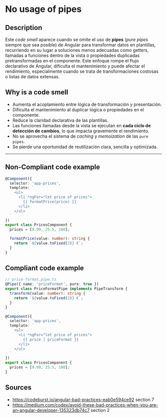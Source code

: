 # No usage of pipes
## Description
Este *code smell* aparece cuando se omite el uso de **pipes** (*pure pipes* siempre que sea posible) de Angular para transformar datos en plantillas, recurriendo en su lugar a soluciones menos adecuadas como getters, llamadas a funciones dentro de la vista o propiedades duplicadas pretransformadas en el componente. Este enfoque rompe el flujo declarativo de Angular, dificulta el mantenimiento y puede afectar el rendimiento, especialmente cuando se trata de transformaciones costosas o listas de datos extensas.

## Why is a code smell
- Aumenta el acoplamiento entre lógica de transformación y presentación.
- Dificulta el mantenimiento al duplicar lógica o propiedades en el componente.
- Reduce la claridad declarativa de las plantillas.
- Las funciones llamadas desde la vista se ejecutan en **cada ciclo de detección de cambios**, lo que impacta gravemente el rendimiento.
- No se aprovecha el sistema de *caching* y *memoization* de las `pure pipes`.
- Se pierde una oportunidad de reutilización clara, sencilla y optimizada.

----
## Non-Compliant code example
```ts
@Component({
  selector: 'app-prices',
  template: `
    <ul>
      <li *ngFor="let price of prices">
        {{ formatPrice(price) }}
      </li>
    </ul>
  `
})
export class PricesComponent {
  prices = [9.99, 25.5, 100];

  formatPrice(value: number): string {
    return `${value.toFixed(2)} €`;
  }
}
```

## Compliant code example

```ts
// price-format.pipe.ts
@Pipe({ name: 'priceFormat', pure: true })
export class PriceFormatPipe implements PipeTransform {
  transform(value: number): string {
    return `${value.toFixed(2)} €`;
  }
}
```

```ts
@Component({
  selector: 'app-prices',
  template: `
    <ul>
      <li *ngFor="let price of prices">
        {{ price | priceFormat }}
      </li>
    </ul>
  `
})
export class PricesComponent {
  prices = [9.99, 25.5, 100];
}
```
## Sources
- https://codeburst.io/angular-bad-practices-eab0e594ce92 section 7
- https://medium.com/codex/avoid-these-bad-practices-when-you-are-an-angular-developer-135323db74c7 section 2